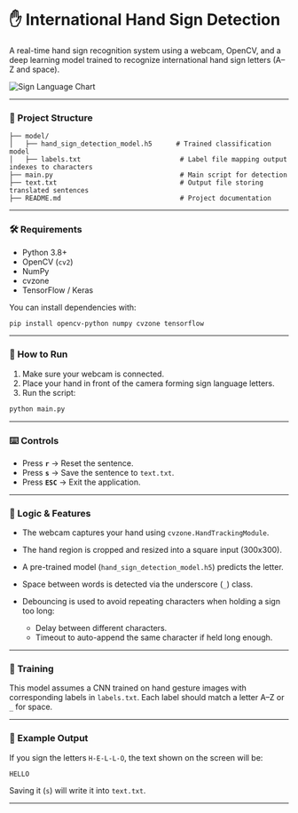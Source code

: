 # ✋ International Hand Sign Detection

A real-time hand sign recognition system using a webcam, OpenCV, and a deep learning model trained to recognize international hand sign letters (A–Z and space).

![Sign Language Chart](assets\sign_language_chart.jpg)

---

### 📂 Project Structure

```
├── model/
│   ├── hand_sign_detection_model.h5      # Trained classification model
│   ├── labels.txt                         # Label file mapping output indexes to characters
├── main.py                                # Main script for detection
├── text.txt                               # Output file storing translated sentences
├── README.md                              # Project documentation
```

---

### 🛠 Requirements

* Python 3.8+
* OpenCV (`cv2`)
* NumPy
* cvzone
* TensorFlow / Keras

You can install dependencies with:

```bash
pip install opencv-python numpy cvzone tensorflow
```

---

### 🚀 How to Run

1. Make sure your webcam is connected.
2. Place your hand in front of the camera forming sign language letters.
3. Run the script:

```bash
python main.py
```

---

### ⌨️ Controls

* Press **`r`** → Reset the sentence.
* Press **`s`** → Save the sentence to `text.txt`.
* Press **`ESC`** → Exit the application.

---

### 🧠 Logic & Features

* The webcam captures your hand using `cvzone.HandTrackingModule`.
* The hand region is cropped and resized into a square input (300x300).
* A pre-trained model (`hand_sign_detection_model.h5`) predicts the letter.
* Space between words is detected via the underscore (`_`) class.
* Debouncing is used to avoid repeating characters when holding a sign too long:

  * Delay between different characters.
  * Timeout to auto-append the same character if held long enough.

---

### 📖 Training

This model assumes a CNN trained on hand gesture images with corresponding labels in `labels.txt`. Each label should match a letter A–Z or `_` for space.

---

### 📸 Example Output

If you sign the letters `H-E-L-L-O`, the text shown on the screen will be:

```
HELLO
```

Saving it (`s`) will write it into `text.txt`.

---




